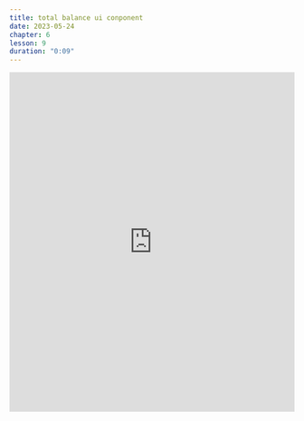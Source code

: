 ```yaml
---
title: total balance ui conponent
date: 2023-05-24
chapter: 6
lesson: 9
duration: "0:09"
---
```

<iframe width="100%" height="600" src="https://www.youtube.com/embed/ivnojrqj8ya" title="YouTube video player" frameborder="0" allow="accelerometer; autoplay; clipboard-write; encrypted-media; gyroscope; picture-in-picture" allowfullscreen></iframe>

